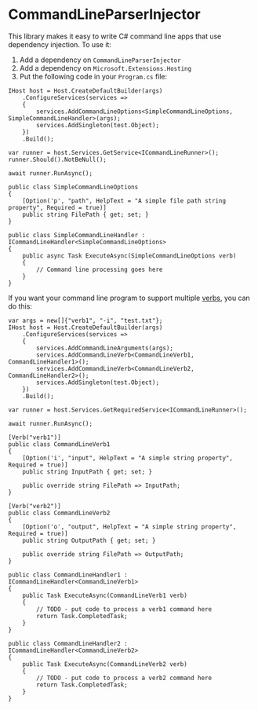 # CommandLineParserInjector

This library makes it easy to write C# command line apps that use dependency injection. To use it:

1. Add a dependency on `CommandLineParserInjector`
2. Add a dependency on `Microsoft.Extensions.Hosting`
3. Put the following code in your `Program.cs` file:

```
IHost host = Host.CreateDefaultBuilder(args)
    .ConfigureServices(services =>
    {
        services.AddCommandLineOptions<SimpleCommandLineOptions, SimpleCommandLineHandler>(args);
        services.AddSingleton(test.Object);
    })
    .Build();

var runner = host.Services.GetService<ICommandLineRunner>();
runner.Should().NotBeNull();

await runner.RunAsync();

public class SimpleCommandLineOptions
{
    [Option('p', "path", HelpText = "A simple file path string property", Required = true)]
    public string FilePath { get; set; }
}

public class SimpleCommandLineHandler : ICommandLineHandler<SimpleCommandLineOptions>
{
    public async Task ExecuteAsync(SimpleCommandLineOptions verb)
    {
        // Command line processing goes here
    }
}
```

If you want your command line program to support multiple [verbs](https://github.com/commandlineparser/commandline/wiki/Verbs), you can do this:

```
var args = new[]{"verb1", "-i", "test.txt"};
IHost host = Host.CreateDefaultBuilder(args)
    .ConfigureServices(services =>
    {
        services.AddCommandLineArguments(args);
        services.AddCommandLineVerb<CommandLineVerb1, CommandLineHandler1>();
        services.AddCommandLineVerb<CommandLineVerb2, CommandLineHandler2>();
        services.AddSingleton(test.Object);
    })
    .Build();

var runner = host.Services.GetRequiredService<ICommandLineRunner>();

await runner.RunAsync();

[Verb("verb1")]
public class CommandLineVerb1
{
    [Option('i', "input", HelpText = "A simple string property", Required = true)]
    public string InputPath { get; set; }

    public override string FilePath => InputPath;
}

[Verb("verb2")]
public class CommandLineVerb2
{
    [Option('o', "output", HelpText = "A simple string property", Required = true)]
    public string OutputPath { get; set; }

    public override string FilePath => OutputPath;
}

public class CommandLineHandler1 : ICommandLineHandler<CommandLineVerb1>
{
    public Task ExecuteAsync(CommandLineVerb1 verb)
    {
        // TODO - put code to process a verb1 command here
        return Task.CompletedTask;
    }
}

public class CommandLineHandler2 : ICommandLineHandler<CommandLineVerb2>
{
    public Task ExecuteAsync(CommandLineVerb2 verb)
    {
        // TODO - put code to process a verb2 command here
        return Task.CompletedTask;
    }
}
```
